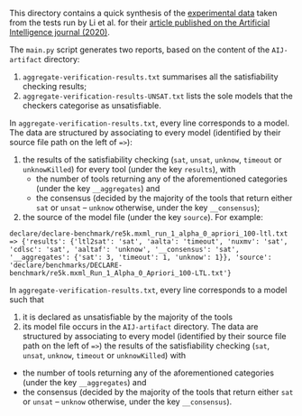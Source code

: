 This directory contains a quick synthesis of the [experimental data](https://drive.google.com/open?id=1eOYGvm3C8sQ-9iyfZ8qx42K54hgrFNTC) taken from the tests run by
Li et al. for their [article published on the Artificial Intelligence journal (2020)](https://doi.org/10.1016/j.artint.2020.103369).

The `main.py` script generates two reports, based on the content of the `AIJ-artifact` directory:
1. `aggregate-verification-results.txt` summarises all the satisfiability checking results;
1. `aggregate-verification-results-UNSAT.txt` lists the sole models that the checkers categorise as unsatisfiable.

In `aggregate-verification-results.txt`, every line corresponds to a model. The data are structured by associating to every model
(identified by their source file path on the left of ` => `):
1. the results of the satisfiability checking (`sat`, `unsat`, `unknow`, `timeout` or `unknowKilled`) for every tool (under the key `results`), with
   * the number of tools returning any of the aforementioned categories (under the key `__aggregates`) and
   * the consensus (decided by the majority of the tools that return either `sat` or `unsat` – `unknow` otherwise, under the key `__consensus`);
1. the source of the model file (under the key `source`).
For example:
```
declare/declare-benchmark/re5k.mxml_run_1_alpha_0_apriori_100-ltl.txt => {'results': {'ltl2sat': 'sat', 'aalta': 'timeout', 'nuxmv': 'sat', 'cdlsc': 'sat', 'aaltaf': 'unknow', '__consensus': 'sat', '__aggregates': {'sat': 3, 'timeout': 1, 'unknow': 1}}, 'source': 'declare/benchmarks/DECLARE-benchmark/re5k.mxml_Run_1_Alpha_0_Apriori_100-LTL.txt'}
```

In `aggregate-verification-results.txt`, every line corresponds to a model such that
1. it is declared as unsatisfiable by the majority of the tools 
1. its model file occurs in the `AIJ-artifact` directory.
The data are structured by associating to every model (identified by their source file path on the left of ` => `)
the results of the satisfiability checking (`sat`, `unsat`, `unknow`, `timeout` or `unknowKilled`) with
* the number of tools returning any of the aforementioned categories (under the key `__aggregates`) and
* the consensus (decided by the majority of the tools that return either `sat` or `unsat` – `unknow` otherwise, under the key `__consensus`).
